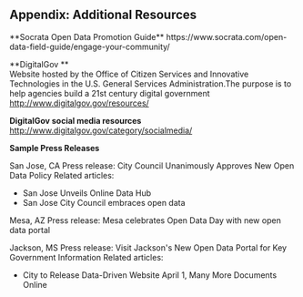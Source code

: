 <h2>Appendix: Additional Resources</h2>
**Socrata Open Data Promotion Guide**
https://www.socrata.com/open-data-field-guide/engage-your-community/

**DigitalGov **
<br>Website hosted by the Office of Citizen Services and Innovative Technologies in the U.S. General Services Administration.The purpose is to help agencies build a 21st century digital government</br>
http://www.digitalgov.gov/resources/

**DigitalGov social media resources**
http://www.digitalgov.gov/category/socialmedia/

**Sample Press Releases**

San Jose, CA
Press release: City Council Unanimously Approves New Open Data Policy 
Related articles:
* San Jose Unveils Online Data Hub 
* San Jose City Council embraces open data

Mesa, AZ
Press release: Mesa celebrates Open Data Day with new open data portal

Jackson, MS
Press release: Visit Jackson's New Open Data Portal for Key Government Information
Related articles:
* City to Release Data-Driven Website April 1, Many More Documents Online
